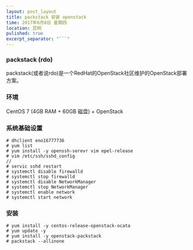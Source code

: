 ```yaml
---
layout: post_layout
title: packstack 安装 openstack
time: 2017年6月8日 星期四
location: 昆明
pulished: true
excerpt_separator: "```"
---
```


### packstack (rdo)

packstack(或者说rdo)是一个RedHat的OpenStack社区维护的OpenStack部署方案。

### 环境

CentOS 7 (4GB RAM + 60GB 磁盘) + OpenStack 

### 系统基础设置

```shell
# dhclient eno16777736
# yum list
# yum install -y openssh-serevr vim epel-release
# vim /etc/ssh/sshd_config
//
# servic sshd restart
# systemctl disable firewalld
# systemctl stop firewalld
# systemctl disable NetworkManager
# systemctl stop NetworkManager
# systemctl enable network
# systemctl start network
```

### 安装

```shell
# yum install -y centos-release-openstack-ocata
# yum update -y
# yum install -y openstack-packstack
# packstack --allinone
```